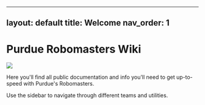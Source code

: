 

---
layout: default
title: Welcome
nav_order: 1
---

# Purdue Robomasters Wiki

![](https://avatars.githubusercontent.com/u/36384087?s=280&v=4)

Here you'll find all public documentation and info you'll need to get up-to-speed with Purdue's Robomasters.

Use the sidebar to navigate through different teams and utilities.
